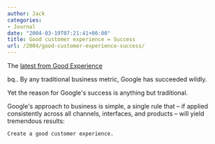 ```yaml
---
author: Jack
categories:
- Journal
date: "2004-03-19T07:21:41+00:00"
title: Good customer experience = Success
url: /2004/good-customer-experience-success/
---
```


The [latest from Good Experience][1]

bq.. By any traditional business metric, Google has succeeded wildly.

Yet the reason for Google's success is anything but traditional.

Google's approach to business is simple, a single rule that &#8211; if applied consistently across all channels, interfaces, and products &#8211; will yield tremendous results:

    Create a good customer experience.

 [1]: http://www.goodexperience.com/columns/04/0319.google.html